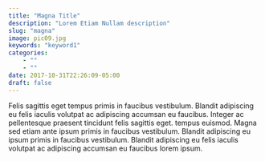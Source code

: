 ```yaml
---
title: "Magna Title"
description: "Lorem Etiam Nullam description"
slug: "magna"
image: pic09.jpg
keywords: "keyword1"
categories: 
    - ""
    - ""
date: 2017-10-31T22:26:09-05:00
draft: false
---
```



Felis sagittis eget tempus primis in faucibus vestibulum. Blandit adipiscing eu felis iaculis volutpat ac adipiscing accumsan eu faucibus. Integer ac pellentesque praesent tincidunt felis sagittis eget. tempus euismod. Magna sed etiam ante ipsum primis in faucibus vestibulum. Blandit adipiscing eu ipsum primis in faucibus vestibulum. Blandit adipiscing eu felis iaculis volutpat ac adipiscing accumsan eu faucibus lorem ipsum.
